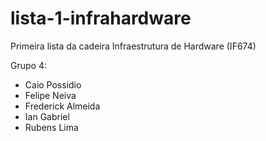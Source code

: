# lista-1-infrahardware

Primeira lista da cadeira Infraestrutura de Hardware (IF674)

Grupo 4:
- Caio Possidio
- Felipe Neiva
- Frederick Almeida
- Ian Gabriel
- Rubens Lima
